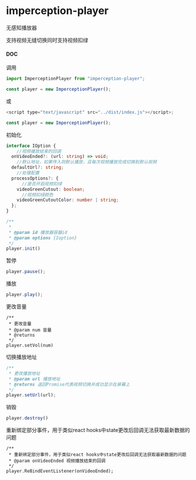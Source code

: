 # imperception-player

无感知播放器

支持视频无缝切换同时支持视频扣绿



#### DOC

调用

```js
import ImperceptionPlayer from "imperception-player";

const player = new ImperceptionPlayer();
```

或

```javascript
<script type="text/javascript" src="../dist/index.js"></script>;

const player = new ImperceptionPlayer();
```

初始化

```typescript
interface IOption {
    //视频播放结束的回调
  onVideoEnded?: (url: string) => void;
    //默认地址，如果传入则默认播放，且每次视频播放完成切换到默认视频
  defaultUrl?: string;
    //处理配置
  processOptions?: {
      //是否开启视频扣绿
    videoGreenCutout: boolean;
      //视频扣绿颜色
    videoGreenCutoutColor: number | string;
  };
}

/**
 *
 * @param id 播放器容器id
 * @param options {Ioption}
 */
player.init()
```

暂停

```typescript
player.pause();
```

播放

```typescript
player.play();
```

更改音量

```
/**
 * 更改音量
 * @param num 音量
 * @returns
 */
player.setVol(num)
```

切换播放地址

```typescript
/**
 * 更改播放地址
 * @param url 播放地址
 * @returns 返回Promise代表视频切换并成功显示在屏幕上
 */
player.setUrl(url);
```

销毁

```typescript
player.destroy()
```

重新绑定部分事件，用于类似react hooks中state更改后回调无法获取最新数据的问题

```
/**
 * 重新绑定部分事件，用于类似react hooks中state更改后回调无法获取最新数据的问题
 * @param onVideoEnded 视频播放结束的回调
 */
player.ReBindEventListener(onVideoEnded);
```

